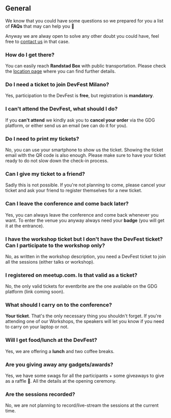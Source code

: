 ## General

We know that you could have some questions so we prepared for you a list of **FAQs** that may can help you 💪

Anyway we are alway open to solve any other doubt you could have, feel free to [contact us](mailto:infogdgmi+devfest@gmail.com) in that case.

### How do I get there?

You can easily reach **Randstad Box** with public transportation. Please check the [location page](/location) where you can find further details.

### Do I need a ticket to join DevFest Milano?

Yes, participation to the DevFest is **free**, but registration is **mandatory**.

### I can't attend the DevFest, what should I do?

If you **can't attend** we kindly ask you to **cancel your order** via the GDG platform, or either send us an email (we can do it for you).

### Do I need to print my tickets?

No, you can use your smartphone to show us the ticket. Showing the ticket email with the QR code is also enough. Please make sure to have your ticket ready to do not slow down the check-in process.

### Can I give my ticket to a friend?

Sadly this is not possible. If you're not planning to come, please cancel your ticket and ask your friend to register themselves for a new ticket.

### Can I leave the conference and come back later?

Yes, you can always leave the conference and come back whenever you want. To enter the venue you anyway always need your **badge** (you will get it at the entrance).

### I have the workshop ticket but I don't have the DevFest ticket? Can I participate to the workshop only?

No, as written in the workshop description, you need a DevFest ticket to join all the sessions (either talks or workshop).

### I registered on meetup.com. Is that valid as a ticket?

No, the only valid tickets for eventbrite are the one available on the GDG platform (link coming soon).

### What should I carry on to the conference?

**Your ticket**. That's the only necessary thing you shouldn't forget. If you're attending one of our Workshops, the speakers will let you know if you need to carry on your laptop or not.

### Will I get food/lunch at the DevFest?

Yes, we are offering a **lunch** and two coffee breaks.

### Are you giving away any gadgets/awards?

Yes, we have some swags for all the participants + some giveaways to give as a raffle 🎁. All the details at the opening ceremony.

### Are the sessions recorded?

No, we are not planning to record/live-stream the sessions at the current time.
